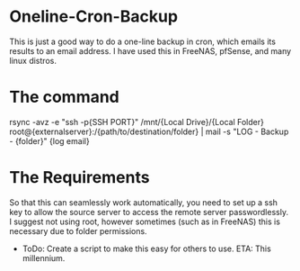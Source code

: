 # Oneline-Cron-Backup
This is just a good way to do a one-line backup in cron, which emails its results to an email address.  I have used this in FreeNAS, pfSense, and many linux distros.

# The command
rsync -avz -e "ssh -p{SSH PORT}" /mnt/{Local Drive}/{Local Folder} root@{externalserver}:/{path/to/destination/folder} | mail -s "LOG - Backup - {folder}" {log email}

# The Requirements
So that this can seamlessly work automatically, you need to set up a ssh key to allow the source server to access the remote server passwordlessly.  I suggest not using root, however sometimes (such as in FreeNAS) this is necessary due to folder permissions.

* ToDo: Create a script to make this easy for others to use.  ETA: This millennium.

